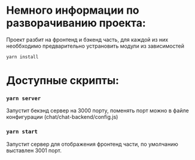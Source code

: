 # Немного информации по разворачиванию проекта:

Проект разбит на фронтенд и бэкенд часть, для каждой из них необбходимо предварительно устрановить модули из зависимостей 

`yarn install`

# Доступные скрипты:

### `yarn server`

Запустит бекэнд сервер на 3000 порту, поменять порт можно в файле конфигурации (chat/chat-backend/config.js)

### `yarn start`

Запустит сервер для отображения фронтенд части, по умолчанию выставлен 3001 порт. 